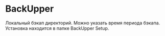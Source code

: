 # BackUpper
Локальный бэкап директорий.
Можно указать время периода бэкапа.
Установка находится в папке BackUpper Setup.
